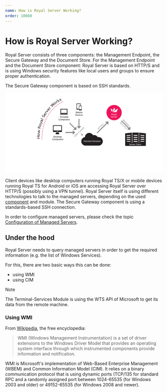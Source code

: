 ```yaml
---
name: How is Royal Server Working?
order: 10080
---
```


# How is Royal Server Working?

Royal Server consists of three components: the Management Endpoint, the Secure Gateway and the Document Store.
For the Management Endpoint and the Document Store component: Royal Server is based on HTTP/S and is using Windows security features like local users and groups to ensure proper authentication.

The Secure Gateway component is based on SSH standards.

![](/r2021/images/RoyalServer/screenshot_howroyalserverworks.png)

Client devices like desktop computers running Royal TS/X or mobile devices running Royal TS for Android or iOS are accessing Royal Server over HTTP/S (possibly using a VPN tunnel). Royal Server itself is using different technologies to talk to the managed servers, depending on the used [component](./what-are-royal-server-components.md) and module. The Secure Gateway component is using a standards-based SSH connection.

In order to configure managed servers, please check the topic [Configuration of Managed Servers](./configuration.md#configuration-of-managed-servers).

## Under the hood

Royal Server needs to query managed servers in order to get the required information (e.g. the list of Windows Services).

For this, there are two basic ways this can be done:

- using WMI
- using CIM

> [!NOTE]
> The Terminal-Services Module is using the WTS API of Microsoft to get its data from the remote machine.

### Using WMI

From [Wikipedia](http://en.wikipedia.org/wiki/Windows_Management_Instrumentation), the free encyclopedia:

> WMI (Windows Management Instrumentation) is a set of driver extensions to the Windows Driver Model that provides an operating system interface through which instrumented components provide information and notification.

WMI is Microsoft's implementation of Web-Based Enterprise Management (WBEM) and Common Information Model (CIM). It relies on a binary communication protocol that is using dynamic ports (TCP/135 for standard RPC and a randomly assigned port between 1024-65535 (for Windows 2003 and older) or 49152-65535 (for Windows 2008 and newer).
